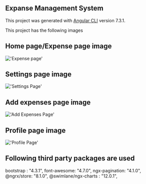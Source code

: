 ## Expanse Management System

This project was generated with [Angular CLI](https://github.com/angular/angular-cli) version 7.3.1.

This project has the following images

## Home page/Expense page image
!['Expense page'](https://res.cloudinary.com/dzi1hx7nm/image/upload/v1563870200/Expense_dp10ze.png)

## Settings page image
!['Settings Page'](https://res.cloudinary.com/dzi1hx7nm/image/upload/v1563870200/Settings_xuhvfd.png)

## Add expenses page image
!['Add Expenses Page'](https://res.cloudinary.com/dtrhf576l/image/upload/v1562666021/xgqy6pg8qcl4kph4twzz.png)

## Profile page image
!['Profile Page'](https://res.cloudinary.com/dzi1hx7nm/image/upload/v1563870200/Profile_szxklv.png)

## Following third party packages are used 
bootstrap : "4.3.1",
font-awesome: "4.7.0",
ngx-pagination: "4.1.0",
@ngrx/store: "8.1.0",
@swimlane/ngx-charts : "12.0.1",
